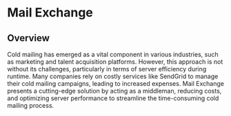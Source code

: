 # Mail Exchange

## Overview

Cold mailing has emerged as a vital component in various industries, such as marketing and talent acquisition platforms. However, this approach is not without its challenges, particularly in terms of server efficiency during runtime. Many companies rely on costly services like SendGrid to manage their cold mailing campaigns, leading to increased expenses. Mail Exchange presents a cutting-edge solution by acting as a middleman, reducing costs, and optimizing server performance to streamline the time-consuming cold mailing process.
